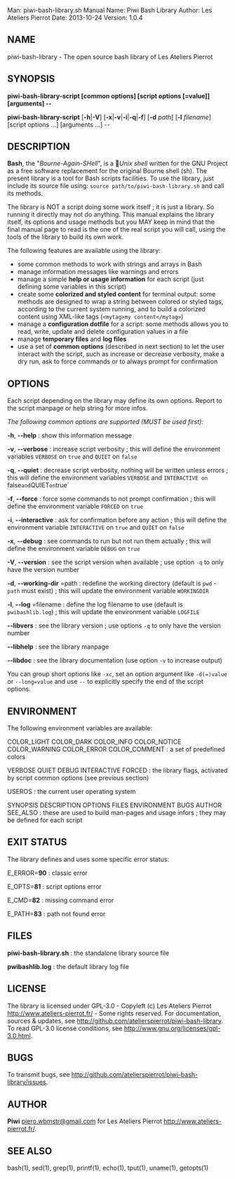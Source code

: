 Man:        piwi-bash-library.sh Manual
Name:       Piwi Bash Library
Author:     Les Ateliers Pierrot
Date: 2013-10-24
Version: 1.0.4


## NAME

piwi-bash-library - The open source bash library of Les Ateliers Pierrot

## SYNOPSIS

**piwi-bash-library-script [common options] [script options [=value]] [arguments] --**

**piwi-bash-library-script**  [**-h**|**-V**]  [**-x**|**-v**|**-i**|**-q**|**-f**]
    [**-d** *path*]  [**-l** *filename*]
    [script options ...] [arguments ...] --

## DESCRIPTION

**Bash**, the "*Bourne-Again-SHell*", is a *Unix shell* written for the GNU Project as a
free software replacement for the original Bourne shell (sh). The present library is a tool
for Bash scripts facilities. To use the library, just include its source file using:
`source path/to/piwi-bash-library.sh` and call its methods.

The library is NOT a script doing some work itself ; it is just a library. So running it
directly may not do anything. This manual explains the library itself, its options and
usage methods but you MAY keep in mind that the final manual page to read is the one of
the real script you will call, using the tools of the library to build its own work.

The following features are available using the library:

-   some common methods to work with strings and arrays in Bash
-   manage information messages like warnings and errors
-   manage a simple **help or usage information** for each script (just defining some variables
    in this script)
-   create some **colorized and styled content** for terminal output: some methods are designed
    to wrap a string between colored or styled tags, according to the current system running,
    and to build a colorized content using XML-like tags (`<mytag>my content</mytag>`)
-   manage a **configuration dotfile** for a script: some methods allows you to read, write,
    update and delete configuration values in a file
-   manage **temporary files** and **log files**
-   use a set of **common options** (described in next section) to let the user interact
    with the script, such as increase or decrease verbosity, make a dry run, ask to force 
    commands or to always prompt for confirmation

## OPTIONS

Each script depending on the library may define its own options. Report to the script
manpage or help string for more infos.

*The following common options are supported (MUST be used first):*

**-h**, **--help**
:    show this information message 

**-v**, **--verbose**
:    increase script verbosity ; this will define the environment variables `VERBOSE` on `true`
     and `QUIET` on `false`

**-q**, **--quiet**
:    decrease script verbosity, nothing will be written unless errors ; this will define
     the environment variables `VERBOSE` and `INTERACTIVE on `false` and `QUIET` on `true`

**-f**, **--force**
:    force some commands to not prompt confirmation ; this will define the environment
     variable `FORCED` on `true`

**-i**, **--interactive**
:    ask for confirmation before any action ; this will define the environment variable
     `INTERACTIVE` on `true` and `QUIET` on `false`

**-x**, **--debug**
:    see commands to run but not run them actually ; this will define the environment variable
     `DEBUG` on `true`

**-V**, **--version**
:    see the script version when available ; use option `-q` to only have the version number

**-d**, **--working-dir** =path
:    redefine the working directory (default is `pwd` - `path` must exist) ; this will update
     the environment variable `WORKINGDIR`

**-l**, **--log** =filename
:    define the log filename to use (default is `pwibashlib.log`) ; this will update
     the environment variable `LOGFILE`

**--libvers**
:    see the library version ; use options `-q` to only have the version number

**--libhelp**
:    see the library manpage

**--libdoc**
:    see the library documentation (use option `-v` to increase output)

You can group short options like `-xc`, set an option argument like `-d(=)value` or
`--long=value` and use `--` to explicitly specify the end of the script options.

## ENVIRONMENT

The following environment variables are available:

COLOR_LIGHT COLOR_DARK COLOR_INFO COLOR_NOTICE COLOR_WARNING COLOR_ERROR COLOR_COMMENT
:    a set of predefined colors

VERBOSE QUIET DEBUG INTERACTIVE FORCED
:    the library flags, activated by script common options (see previous section)

USEROS
:    the current user operating system

SYNOPSIS DESCRIPTION OPTIONS FILES ENVIRONMENT BUGS AUTHOR SEE_ALSO
:    these are used to build man-pages and usage infors ; they may be defined for each script

## EXIT STATUS

The library defines and uses some specific error status:

E_ERROR=**90**
:   classic error

E_OPTS=**81**
:   script options error

E_CMD=**82**
:   missing command error

E_PATH=**83**
:   path not found error

## FILES

**piwi-bash-library.sh**
:    the standalone library source file 

**pwibashlib.log**
:    the default library log file

## LICENSE

The library is licensed under GPL-3.0 - Copyleft (c) Les Ateliers Pierrot
<http://www.ateliers-pierrot.fr/> - Some rights reserved. For documentation,
sources & updates, see <http://github.com/atelierspierrot/piwi-bash-library>.
To read GPL-3.0 license conditions, see <http://www.gnu.org/licenses/gpl-3.0.html>.

## BUGS

To transmit bugs, see <http://github.com/atelierspierrot/piwi-bash-library/issues>.

## AUTHOR

**Piwi** <piero.wbmstr@gmail.com> for Les Ateliers Pierrot <http://www.ateliers-pierrot.fr/>.

## SEE ALSO

bash(1), sed(1), grep(1), printf(1), echo(1), tput(1), uname(1), getopts(1)

